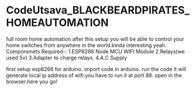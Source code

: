 # CodeUtsava_BLACKBEARDPIRATES_HOMEAUTOMATION
full room home automation after this setup you will be able to control your home switches from anywhere in the world.kinda interesting yeah.
Componenets Required-:
1.ESP8266 Node MCU WIFI Module
2.Relays(we used 5v)
3.Adapter to charge relays.
4.A.C Supply


first setup esp8266 for arduino.
import code in arduino.
run the code it will generate local ip address of wifi.you have to run it at port 88.
open in the browser.here you go!
